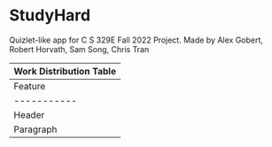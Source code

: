 # StudyHard
Quizlet-like app for C S 329E Fall 2022 Project. Made by Alex Gobert, Robert Horvath, Sam Song, Chris Tran

| Work Distribution Table |
| ------------------------- |
|   Feature   | Percentage Distribution |
| ----------- | ----------- |
| Header      | Title       |
| Paragraph   | Text        |
